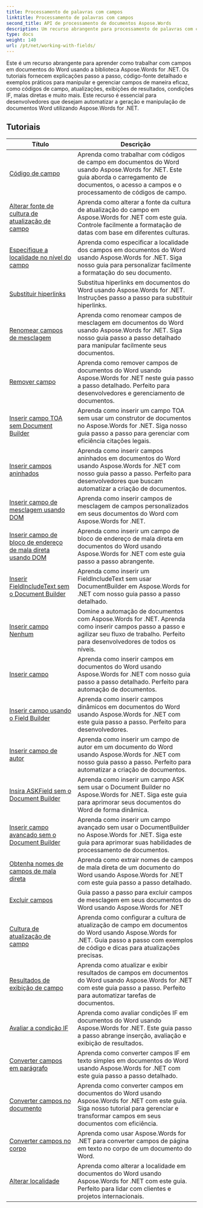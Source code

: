```yaml
---
title: Processamento de palavras com campos
linktitle: Processamento de palavras com campos
second_title: API de processamento de documentos Aspose.Words
description: Um recurso abrangente para processamento de palavras com campos em documentos do Word usando Aspose.Words for .NET. Tutoriais, exemplos e explicações detalhadas.
type: docs
weight: 140
url: /pt/net/working-with-fields/
---
```

Este é um recurso abrangente para aprender como trabalhar com campos em documentos do Word usando a biblioteca Aspose.Words for .NET. Os tutoriais fornecem explicações passo a passo, código-fonte detalhado e exemplos práticos para manipular e gerenciar campos de maneira eficaz, como códigos de campo, atualizações, exibições de resultados, condições IF, malas diretas e muito mais. Este recurso é essencial para desenvolvedores que desejam automatizar a geração e manipulação de documentos Word utilizando Aspose.Words for .NET.

 ## Tutoriais
| Título | Descrição |
| --- | --- |
| [Código de campo](./field-code/) | Aprenda como trabalhar com códigos de campo em documentos do Word usando Aspose.Words for .NET. Este guia aborda o carregamento de documentos, o acesso a campos e o processamento de códigos de campo. |
| [Alterar fonte de cultura de atualização de campo](./change-field-update-culture-source/) | Aprenda como alterar a fonte da cultura de atualização do campo em Aspose.Words for .NET com este guia. Controle facilmente a formatação de datas com base em diferentes culturas.|
| [Especifique a localidade no nível do campo](./specify-locale-at-field-level/) | Aprenda como especificar a localidade dos campos em documentos do Word usando Aspose.Words for .NET. Siga nosso guia para personalizar facilmente a formatação do seu documento. |
| [Substituir hiperlinks](./replace-hyperlinks/) | Substitua hiperlinks em documentos do Word usando Aspose.Words for .NET. Instruções passo a passo para substituir hiperlinks. |
| [Renomear campos de mesclagem](./rename-merge-fields/) | Aprenda como renomear campos de mesclagem em documentos do Word usando Aspose.Words for .NET. Siga nosso guia passo a passo detalhado para manipular facilmente seus documentos. |
| [Remover campo](./remove-field/) | Aprenda como remover campos de documentos do Word usando Aspose.Words for .NET neste guia passo a passo detalhado. Perfeito para desenvolvedores e gerenciamento de documentos. |
| [Inserir campo TOA sem Document Builder](./insert-toafield-without-document-builder/) | Aprenda como inserir um campo TOA sem usar um construtor de documentos no Aspose.Words for .NET. Siga nosso guia passo a passo para gerenciar com eficiência citações legais. |
| [Inserir campos aninhados](./insert-nested-fields/) | Aprenda como inserir campos aninhados em documentos do Word usando Aspose.Words for .NET com nosso guia passo a passo. Perfeito para desenvolvedores que buscam automatizar a criação de documentos. |
| [Inserir campo de mesclagem usando DOM](./insert-merge-field-using-dom/) | Aprenda como inserir campos de mesclagem de campos personalizados em seus documentos do Word com Aspose.Words for .NET. |
| [Inserir campo de bloco de endereço de mala direta usando DOM](./insert-mail-merge-address-block-field-using-dom/) | Aprenda como inserir um campo de bloco de endereço de mala direta em documentos do Word usando Aspose.Words for .NET com este guia passo a passo abrangente. |
| [Inserir FieldIncludeText sem o Document Builder](./insert-field-include-text-without-document-builder/) |  Aprenda como inserir um FieldIncludeText sem usar DocumentBuilder em Aspose.Words for .NET com nosso guia passo a passo detalhado. |
| [Inserir campo Nenhum](./insert-field-none/) | Domine a automação de documentos com Aspose.Words for .NET. Aprenda como inserir campos passo a passo e agilizar seu fluxo de trabalho. Perfeito para desenvolvedores de todos os níveis. |
| [Inserir campo](./insert-field/) | Aprenda como inserir campos em documentos do Word usando Aspose.Words for .NET com nosso guia passo a passo detalhado. Perfeito para automação de documentos. |
| [Inserir campo usando o Field Builder](./insert-field-using-field-builder/) | Aprenda como inserir campos dinâmicos em documentos do Word usando Aspose.Words for .NET com este guia passo a passo. Perfeito para desenvolvedores. |
| [Inserir campo de autor](./insert-author-field/) | Aprenda como inserir um campo de autor em um documento do Word usando Aspose.Words for .NET com nosso guia passo a passo. Perfeito para automatizar a criação de documentos. |
| [Insira ASKField sem o Document Builder](./insert-askfield-with-out-document-builder/) | Aprenda como inserir um campo ASK sem usar o Document Builder no Aspose.Words for .NET. Siga este guia para aprimorar seus documentos do Word de forma dinâmica. |
| [Inserir campo avançado sem o Document Builder](./insert-advance-field-with-out-document-builder/) | Aprenda como inserir um campo avançado sem usar o DocumentBuilder no Aspose.Words for .NET. Siga este guia para aprimorar suas habilidades de processamento de documentos. |
| [Obtenha nomes de campos de mala direta](./get-mail-merge-field-names/) | Aprenda como extrair nomes de campos de mala direta de um documento do Word usando Aspose.Words for .NET com este guia passo a passo detalhado. |
| [Excluir campos](./delete-fields/) | Guia passo a passo para excluir campos de mesclagem em seus documentos do Word usando Aspose.Words for .NET |
| [Cultura de atualização de campo](./field-update-culture/) | Aprenda como configurar a cultura de atualização de campo em documentos do Word usando Aspose.Words for .NET. Guia passo a passo com exemplos de código e dicas para atualizações precisas. |
| [Resultados de exibição de campo](./field-display-results/) | Aprenda como atualizar e exibir resultados de campos em documentos do Word usando Aspose.Words for .NET com este guia passo a passo. Perfeito para automatizar tarefas de documentos. |
| [Avaliar a condição IF](./evaluate-ifcondition/) | Aprenda como avaliar condições IF em documentos do Word usando Aspose.Words for .NET. Este guia passo a passo abrange inserção, avaliação e exibição de resultados. |
| [Converter campos em parágrafo](./convert-fields-in-paragraph/) | Aprenda como converter campos IF em texto simples em documentos do Word usando Aspose.Words for .NET com este guia passo a passo detalhado. |
| [Converter campos no documento](./convert-fields-in-document/) | Aprenda como converter campos em documentos do Word usando Aspose.Words for .NET com este guia. Siga nosso tutorial para gerenciar e transformar campos em seus documentos com eficiência. |
| [Converter campos no corpo](./convert-fields-in-body/) | Aprenda como usar Aspose.Words for .NET para converter campos de página em texto no corpo de um documento do Word. |
| [Alterar localidade](./change-locale/) | Aprenda como alterar a localidade em documentos do Word usando Aspose.Words for .NET com este guia. Perfeito para lidar com clientes e projetos internacionais. |